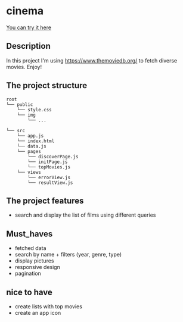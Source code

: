 # cinema

[You can try it here](https://dakravchenko.github.io/cinema/)

## Description

In this project I'm using https://www.themoviedb.org/ to fetch diverse movies. Enjoy!


## The project structure

```text
root
└── public
    └── style.css
    └── img
        └── ...
    
└── src
    └── app.js
    └── index.html
    └── data.js
    └── pages
        └── discoverPage.js
        └── initPage.js
        └── topMovies.js
    └── views
        └── errorView.js
        └── resultView.js
```
## The project features

- search and display the list of films using different queries


## Must_haves 
- fetched data
- search by name + filters (year, genre, type)
- display pictures 
- responsive design 
- pagination

## nice to have
- create lists with top movies 
- create an app icon



